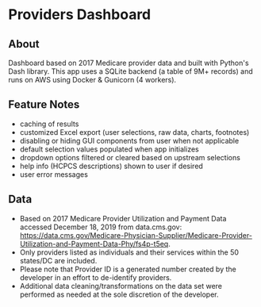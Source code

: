 # Providers Dashboard

## About
Dashboard based on 2017 Medicare provider data and built with Python's Dash library.  This app uses a SQLite backend (a table of 9M+ records) and runs on AWS using Docker & Gunicorn (4 workers).

## Feature Notes
* caching of results
* customized Excel export (user selections, raw data, charts, footnotes)
* disabling or hiding GUI components from user when not applicable
* default selection values populated when app initializes
* dropdown options filtered or cleared based on upstream selections
* help info (HCPCS descriptions) shown to user if desired
* user error messages

## Data
* Based on 2017 Medicare Provider Utilization and Payment Data accessed December 18, 2019 from data.cms.gov:  https://data.cms.gov/Medicare-Physician-Supplier/Medicare-Provider-Utilization-and-Payment-Data-Phy/fs4p-t5eq.
* Only providers listed as individuals and their services within the 50 states/DC are included.
* Please note that Provider ID is a generated number created by the developer in an effort to de-identify providers.
* Additional data cleaning/transformations on the data set were performed as needed at the sole discretion of the developer.
